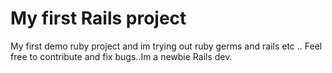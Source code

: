 My first  Rails project
===================

My first demo ruby project and im trying out ruby germs and rails etc .. Feel free to contribute and fix bugs..Im a newbie Rails dev.









